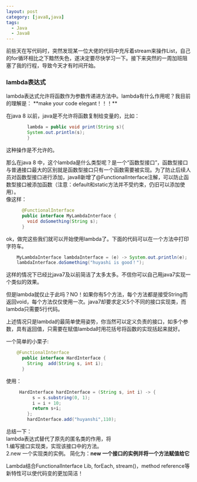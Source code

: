 ```yaml
---
layout: post
category: [java8,java]
tags:
  - Java
  - Java8
---
```

前些天在写代码时，突然发现某一位大佬的代码中充斥着stream来操作List，自己的for循环相比之下黯然失色，遂决定要尽快学习一下。接下来突然的一周加班阻塞了我的行程，导致今天才有时间开始。

<h3>lambda表达式</h3>  
lambda表达式允许将函数作为参数传递进方法中。lambda有什么作用呢？我目前的理解是：  
**make your code elegant！！！**  

在java 8 以前，java是不允许将函数复制给变量的，比如：

```java
		lambda = public void print(String s){
		System.out.println(s);
		}
```
这种操作是不允许的。  

那么在java 8 中，这个lambda是什么类型呢？是一个“函数型接口”，函数型接口与普通接口最大的区别就是函数型接口只有一个函数需要被实现。为了防止后续人员对函数型接口进行添加，java8新增了@FunctionalInterface注解，可以防止函数型接口被添加函数（注意：default和static方法并不受约束，仍旧可以添加使用）。  
像这样：  

```java
	  @FunctionalInterface
	  public interface MyLambdaInterface {
	    void doSomething(String s);
	  }
```
ok，做完这些我们就可以开始使用lambda了。下面的代码可以在一个方法中打印字符车。  

```java
	MyLambdaInterface lambdaInterface = (e) -> System.out.println(e);
	lambdaInterface.doSomething("huyashi is good！");
```
这样的情况下已经比java7及以前简洁了太多太多。不信你可以自己用java7实现一个类似的效果。  

但是lambda就仅止于此吗？NO！如果你有5个方法，每个方法都是接受String而返回void，每个方法仅仅使用一次。java7却要求定义5个不同的接口实现类，而lambda只需要5行代码。  

上述情况只是lambda的最简单使用姿势，你当然可以定义负责的接口，如多个参数，具有返回值，只需要在赋值lambda时用花括号将函数的实现括起来就好。

一个简单的小栗子:  

```java
	@FunctionalInterface
	  public interface HardInterface {
	    String  add(String s, int i);
	  }
```
使用：

```java
	 HardInterface hardInterface = (String s, int i) -> {
	      s = s.substring(0, 1);
	      i = i + 10;
	      return s+i;
	    };
	    hardInterface.add("huyanshi",110);
```

总结一下：  
lambda表达式替代了原先的匿名类的作用，将  
1.编写接口实现类，实现该接口中的方法。  
2.new 一个实现类的实例。
简化为：**new 一个接口的实例并将一个方法赋值给它**  

Lambda结合FunctionalInterface Lib, forEach, stream()，method reference等新特性可以使代码变的更加简洁！
